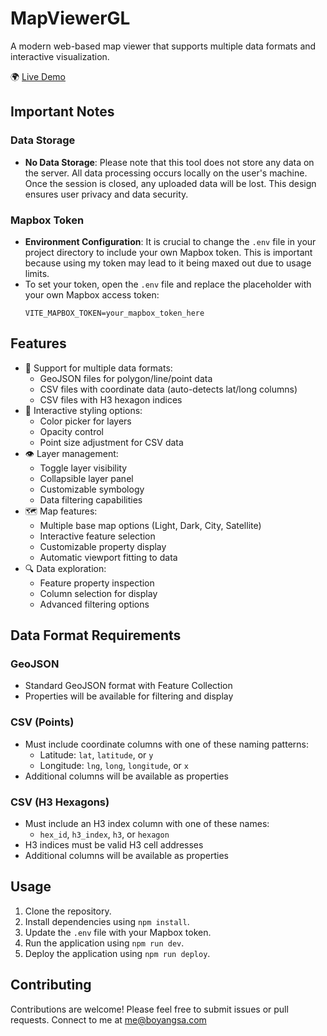 # MapViewerGL

A modern web-based map viewer that supports multiple data formats and interactive visualization.

🌍 [Live Demo](https://bobsa514.github.io/mapviewer-gl/)

## Important Notes

### Data Storage
- **No Data Storage**: Please note that this tool does not store any data on the server. All data processing occurs locally on the user's machine. Once the session is closed, any uploaded data will be lost. This design ensures user privacy and data security.

### Mapbox Token
- **Environment Configuration**: It is crucial to change the `.env` file in your project directory to include your own Mapbox token. This is important because using my token may lead to it being maxed out due to usage limits. 
- To set your token, open the `.env` file and replace the placeholder with your own Mapbox access token:
  ```plaintext
  VITE_MAPBOX_TOKEN=your_mapbox_token_here
  ```

## Features

- 📍 Support for multiple data formats:
  - GeoJSON files for polygon/line/point data
  - CSV files with coordinate data (auto-detects lat/long columns)
  - CSV files with H3 hexagon indices
- 🎨 Interactive styling options:
  - Color picker for layers
  - Opacity control
  - Point size adjustment for CSV data
- 👁️ Layer management:
  - Toggle layer visibility
  - Collapsible layer panel
  - Customizable symbology
  - Data filtering capabilities
- 🗺️ Map features:
  - Multiple base map options (Light, Dark, City, Satellite)
  - Interactive feature selection
  - Customizable property display
  - Automatic viewport fitting to data
- 🔍 Data exploration:
  - Feature property inspection
  - Column selection for display
  - Advanced filtering options

## Data Format Requirements

### GeoJSON
- Standard GeoJSON format with Feature Collection
- Properties will be available for filtering and display

### CSV (Points)
- Must include coordinate columns with one of these naming patterns:
  - Latitude: `lat`, `latitude`, or `y`
  - Longitude: `lng`, `long`, `longitude`, or `x`
- Additional columns will be available as properties

### CSV (H3 Hexagons)
- Must include an H3 index column with one of these names:
  - `hex_id`, `h3_index`, `h3`, or `hexagon`
- H3 indices must be valid H3 cell addresses
- Additional columns will be available as properties

## Usage
1. Clone the repository.
2. Install dependencies using `npm install`.
3. Update the `.env` file with your Mapbox token.
4. Run the application using `npm run dev`.
5. Deploy the application using `npm run deploy`.

## Contributing

Contributions are welcome! Please feel free to submit issues or pull requests.
Connect to me at <me@boyangsa.com>
